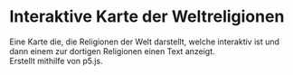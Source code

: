 <h1> Interaktive Karte der Weltreligionen </h1>
 Eine Karte die, die Religionen der Welt darstellt, welche interaktiv ist und dann einem zur dortigen Religionen einen Text anzeigt. <br>
 Erstellt mithilfe von p5.js.
